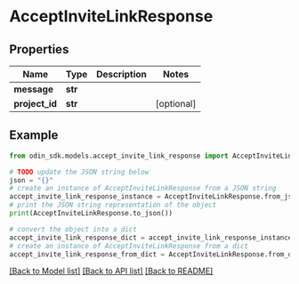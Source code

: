 # AcceptInviteLinkResponse


## Properties

Name | Type | Description | Notes
------------ | ------------- | ------------- | -------------
**message** | **str** |  | 
**project_id** | **str** |  | [optional] 

## Example

```python
from odin_sdk.models.accept_invite_link_response import AcceptInviteLinkResponse

# TODO update the JSON string below
json = "{}"
# create an instance of AcceptInviteLinkResponse from a JSON string
accept_invite_link_response_instance = AcceptInviteLinkResponse.from_json(json)
# print the JSON string representation of the object
print(AcceptInviteLinkResponse.to_json())

# convert the object into a dict
accept_invite_link_response_dict = accept_invite_link_response_instance.to_dict()
# create an instance of AcceptInviteLinkResponse from a dict
accept_invite_link_response_from_dict = AcceptInviteLinkResponse.from_dict(accept_invite_link_response_dict)
```
[[Back to Model list]](../README.md#documentation-for-models) [[Back to API list]](../README.md#documentation-for-api-endpoints) [[Back to README]](../README.md)


